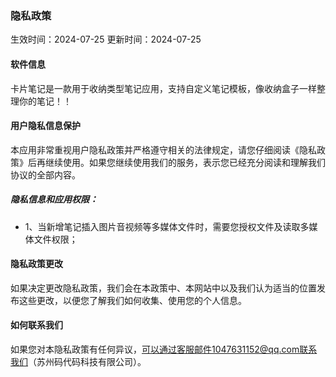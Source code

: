 ### 隐私政策
生效时间：2024-07-25 
更新时间：2024-07-25

#### 软件信息

卡片笔记是一款用于收纳类型笔记应用，支持自定义笔记模板，像收纳盒子一样整理你的笔记！！

#### 用户隐私信息保护

本应用非常重视用户隐私政策并严格遵守相关的法律规定，请您仔细阅读《隐私政策》后再继续使用。如果您继续使用我们的服务，表示您已经充分阅读和理解我们协议的全部内容。

##### 隐私信息和应用权限：

* 1、当新增笔记插入图片音视频等多媒体文件时，需要您授权文件及读取多媒体文件权限；

#### 隐私政策更改

如果决定更改隐私政策，我们会在本政策中、本网站中以及我们认为适当的位置发布这些更改，以便您了解我们如何收集、使用您的个人信息。

#### 如何联系我们

如果您对本隐私政策有任何异议，可以通过客服邮件1047631152@qq.com联系我们（苏州码代码科技有限公司）。
